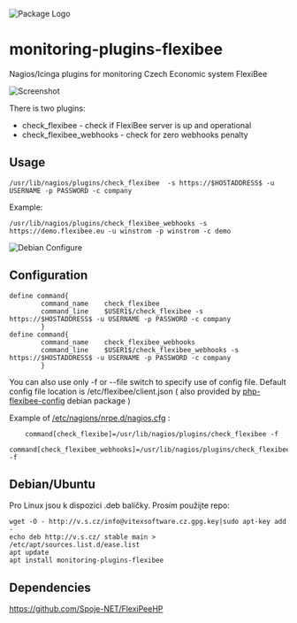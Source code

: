 ![Package Logo](https://raw.githubusercontent.com/VitexSoftware/monitoring-plugins-flexibee/master/project_logo.png "Project Logo")
# monitoring-plugins-flexibee

Nagios/Icinga plugins for monitoring Czech Economic system FlexiBee

![Screenshot](https://raw.githubusercontent.com/VitexSoftware/monitoring-plugins-flexibee/master/icinga-flexibee-check.png "run")


There is two plugins:

  * check_flexibee - check if FlexiBee server is up and operational
  * check_flexibee_webhooks - check for zero webhooks penalty

Usage
-----

    /usr/lib/nagios/plugins/check_flexibee  -s https://$HOSTADDRESS$ -u USERNAME -p PASSWORD -c company

Example:

    /usr/lib/nagios/plugins/check_flexibee_webhooks -s https://demo.flexibee.eu -u winstrom -p winstrom -c demo

![Debian Configure](https://raw.githubusercontent.com/VitexSoftware/monitoring-plugins-flexibee/master/monitoring-plugins-flexibee.png "run")

Configuration
-------------

```
define command{
        command_name    check_flexibee
        command_line    $USER1$/check_flexibee -s https://$HOSTADDRESS$ -u USERNAME -p PASSWORD -c company
        }
define command{
        command_name    check_flexibee_webhooks
        command_line    $USER1$/check_flexibee_webhooks -s https://$HOSTADDRESS$ -u USERNAME -p PASSWORD -c company
        }
```

You can also use only -f or --file switch to specify use of config file. 
Default config file location is /etc/flexibee/client.json ( also provided by [php-flexibee-config](https://github.com/VitexSoftware/php-flexibee-config) debian package )

Example of [/etc/nagions/nrpe.d/nagios.cfg](debian/conf/flexibee.cfg) :

```
    command[check_flexibe]=/usr/lib/nagios/plugins/check_flexibee -f
    command[check_flexibee_webhooks]=/usr/lib/nagios/plugins/check_flexibee_webhooks -f
```

Debian/Ubuntu
-------------

Pro Linux jsou k dispozici .deb balíčky. Prosím použijte repo:

    wget -O - http://v.s.cz/info@vitexsoftware.cz.gpg.key|sudo apt-key add -
    echo deb http://v.s.cz/ stable main > /etc/apt/sources.list.d/ease.list
    apt update
    apt install monitoring-plugins-flexibee


Dependencies
------------

https://github.com/Spoje-NET/FlexiPeeHP

